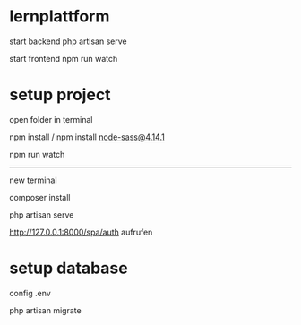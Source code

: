 # lernplattform

start backend
php artisan serve

start frontend
npm run watch

# setup project

open folder in terminal

npm install / npm install node-sass@4.14.1

npm run watch

-------

new terminal

composer install

php artisan serve

http://127.0.0.1:8000/spa/auth aufrufen

# setup database

config .env

php artisan migrate